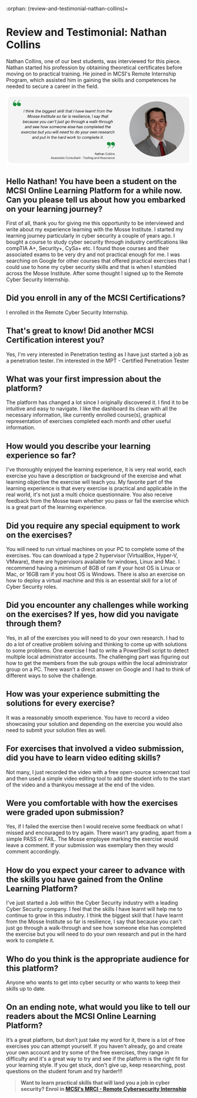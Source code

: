 :orphan:
(review-and-testimonial-nathan-collins)=
# Review and Testimonial: Nathan Collins

Nathan Collins, one of our best students, was interviewed for this piece. Nathan started his profession by obtaining theoretical certificates before moving on to practical training. He joined in MCSI's Remote Internship Program, which assisted him in gaining the skills and competences he needed to secure a career in the field.

<img src="images/nathan-collins-testimonial.png" alt="Nathan Collins Student Testimonial"/>

## Hello Nathan! You have been a student on the MCSI Online Learning Platform for a while now. Can you please tell us about how you embarked on your learning journey?

First of all, thank you for giving me this opportunity to be interviewed and write about my experience learning with the Mosse Institute. I started my learning journey particularly in cyber security a couple of years ago. I bought a course to study cyber security through industry certifications like compTIA A+, Security+, CySa+ etc. I found those courses and their associated exams to be very dry and not practical enough for me. I was searching on Google for other courses that offered practical exercises that I could use to hone my cyber security skills and that is when I stumbled across the Mosse Institute. After some thought I signed up to the Remote Cyber Security Internship.

## Did you enroll in any of the MCSI Certifications?

I enrolled in the Remote Cyber Security Internship.

## That's great to know! Did another MCSI Certification interest you?

Yes, I'm very interested in Penetration testing as I have just started a job as a penetration tester. I’m interested in the MPT - Certified Penetration Tester

## What was your first impression about the platform?

The platform has changed a lot since I originally discovered it. I find it to be intuitive and easy to navigate. I like the dashboard its clean with all the necessary information, like currently enrolled course(s), graphical representation of exercises completed each month and other useful information.

## How would you describe your learning experience so far?

I've thoroughly enjoyed the learning experience, it is very real world, each exercise you have a description or background of the exercise and what learning objective the exercise will teach you. My favorite part of the learning experience is that every exercise is practical and applicable in the real world, it's not just a multi choice questionnaire. You also receive feedback from the Mosse team whether you pass or fail the exercise which is a great part of the learning experience.

## Did you require any special equipment to work on the exercises?

You will need to run virtual machines on your PC to complete some of the exercises. You can download a type 2 hypervisor (VirtualBox, Hyper-V, VMware), there are hypervisors available for windows, Linux and Mac. I recommend having a minimum of 8GB of ram if your host OS is Linux or Mac, or 16GB ram if you host OS is Windows. There is also an exercise on how to deploy a virtual machine and this is an essential skill for a lot of Cyber Security roles.

## Did you encounter any challenges while working on the exercises? If yes, how did you navigate through them?

Yes, in all of the exercises you will need to do your own research. I had to do a lot of creative problem solving and thinking to come up with solutions to some problems. One exercise I had to write a PowerShell script to detect multiple local administrator accounts. The challenging part was figuring out how to get the members from the sub groups within the local administrator group on a PC. There wasn’t a direct answer on Google and I had to think of different ways to solve the challenge.

## How was your experience submitting the solutions for every exercise?

It was a reasonably smooth experience. You have to record a video showcasing your solution and depending on the exercise you would also need to submit your solution files as well. 

## For exercises that involved a video submission, did you have to learn video editing skills?

Not many, I just recorded the video with a free open-source screencast tool and then used a simple video editing tool to add the student info to the start of the video and a thankyou message at the end of the video.

## Were you comfortable with how the exercises were graded upon submission?

Yes, if I failed the exercise then I would receive some feedback on what I missed and encouraged to try again. There wasn't any grading, apart from a simple PASS or FAIL. The Mosse employee marking the exercise would leave a comment. If your submission was exemplary then they would comment accordingly.

## How do you expect your career to advance with the skills you have gained from the Online Learning Platform?

I've just started a Job within the Cyber Security industry with a leading Cyber Security company. I feel that the skills I have learnt will help me to continue to grow in this industry. I think the biggest skill that I have learnt from the Mosse Institute so far is resilience, I say that because you can't just go through a walk-through and see how someone else has completed the exercise but you will need to do your own research and put in the hard work to complete it.

## Who do you think is the appropriate audience for this platform?

Anyone who wants to get into cyber security or who wants to keep their skills up to date.

## On an ending note, what would you like to tell our readers about the MCSI Online Learning Platform?

It’s a great platform, but don’t just take my word for it, there is a lot of free exercises you can attempt yourself. If you haven't already, go and create your own account and try some of the free exercises, they range in difficulty and it's a great way to try and see if the platform is the right fit for your learning style. If you get stuck, don't give up, keep researching, post questions on the student forum and try harder!!!

> **Want to learn practical skills that will land you a job in cyber security? Enrol in [MCSI's MRCI - Remote Cybersecurity Internship](https://www.mosse-institute.com/certifications/mrci-remote-cybersecurity-internship.html)**